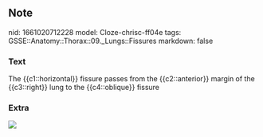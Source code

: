 ## Note
nid: 1661020712228
model: Cloze-chrisc-ff04e
tags: GSSE::Anatomy::Thorax::09._Lungs::Fissures
markdown: false

### Text
<div class="toggle">
  The {{c1::horizontal}} fissure passes from the {{c2::anterior}}
  margin of the {{c3::right}} lung to the {{c4::oblique}} fissure
</div>

### Extra
<img src=
"2-Figure1-1-f3e5c629e9f648b31e8a8f9f26b137cec4242e35.png">
